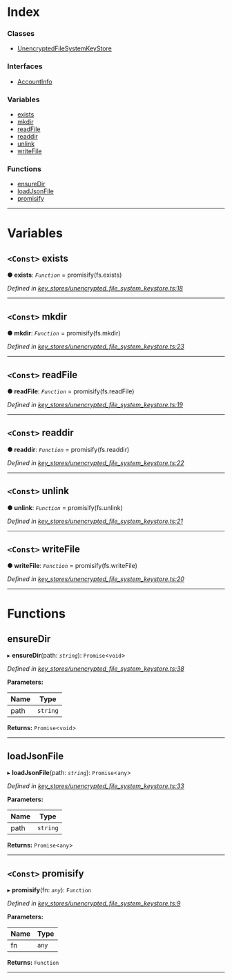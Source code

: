 

# Index

### Classes

* [UnencryptedFileSystemKeyStore](../classes/_key_stores_unencrypted_file_system_keystore_.unencryptedfilesystemkeystore.md)

### Interfaces

* [AccountInfo](../interfaces/_key_stores_unencrypted_file_system_keystore_.accountinfo.md)

### Variables

* [exists](_key_stores_unencrypted_file_system_keystore_.md#exists)
* [mkdir](_key_stores_unencrypted_file_system_keystore_.md#mkdir)
* [readFile](_key_stores_unencrypted_file_system_keystore_.md#readfile)
* [readdir](_key_stores_unencrypted_file_system_keystore_.md#readdir)
* [unlink](_key_stores_unencrypted_file_system_keystore_.md#unlink)
* [writeFile](_key_stores_unencrypted_file_system_keystore_.md#writefile)

### Functions

* [ensureDir](_key_stores_unencrypted_file_system_keystore_.md#ensuredir)
* [loadJsonFile](_key_stores_unencrypted_file_system_keystore_.md#loadjsonfile)
* [promisify](_key_stores_unencrypted_file_system_keystore_.md#promisify)

---

# Variables

<a id="exists"></a>

## `<Const>` exists

**● exists**: *`Function`* =  promisify(fs.exists)

*Defined in [key_stores/unencrypted_file_system_keystore.ts:18](https://github.com/nearprotocol/nearlib/blob/8b364b8/src.ts/key_stores/unencrypted_file_system_keystore.ts#L18)*

___
<a id="mkdir"></a>

## `<Const>` mkdir

**● mkdir**: *`Function`* =  promisify(fs.mkdir)

*Defined in [key_stores/unencrypted_file_system_keystore.ts:23](https://github.com/nearprotocol/nearlib/blob/8b364b8/src.ts/key_stores/unencrypted_file_system_keystore.ts#L23)*

___
<a id="readfile"></a>

## `<Const>` readFile

**● readFile**: *`Function`* =  promisify(fs.readFile)

*Defined in [key_stores/unencrypted_file_system_keystore.ts:19](https://github.com/nearprotocol/nearlib/blob/8b364b8/src.ts/key_stores/unencrypted_file_system_keystore.ts#L19)*

___
<a id="readdir"></a>

## `<Const>` readdir

**● readdir**: *`Function`* =  promisify(fs.readdir)

*Defined in [key_stores/unencrypted_file_system_keystore.ts:22](https://github.com/nearprotocol/nearlib/blob/8b364b8/src.ts/key_stores/unencrypted_file_system_keystore.ts#L22)*

___
<a id="unlink"></a>

## `<Const>` unlink

**● unlink**: *`Function`* =  promisify(fs.unlink)

*Defined in [key_stores/unencrypted_file_system_keystore.ts:21](https://github.com/nearprotocol/nearlib/blob/8b364b8/src.ts/key_stores/unencrypted_file_system_keystore.ts#L21)*

___
<a id="writefile"></a>

## `<Const>` writeFile

**● writeFile**: *`Function`* =  promisify(fs.writeFile)

*Defined in [key_stores/unencrypted_file_system_keystore.ts:20](https://github.com/nearprotocol/nearlib/blob/8b364b8/src.ts/key_stores/unencrypted_file_system_keystore.ts#L20)*

___

# Functions

<a id="ensuredir"></a>

##  ensureDir

▸ **ensureDir**(path: *`string`*): `Promise`<`void`>

*Defined in [key_stores/unencrypted_file_system_keystore.ts:38](https://github.com/nearprotocol/nearlib/blob/8b364b8/src.ts/key_stores/unencrypted_file_system_keystore.ts#L38)*

**Parameters:**

| Name | Type |
| ------ | ------ |
| path | `string` |

**Returns:** `Promise`<`void`>

___
<a id="loadjsonfile"></a>

##  loadJsonFile

▸ **loadJsonFile**(path: *`string`*): `Promise`<`any`>

*Defined in [key_stores/unencrypted_file_system_keystore.ts:33](https://github.com/nearprotocol/nearlib/blob/8b364b8/src.ts/key_stores/unencrypted_file_system_keystore.ts#L33)*

**Parameters:**

| Name | Type |
| ------ | ------ |
| path | `string` |

**Returns:** `Promise`<`any`>

___
<a id="promisify"></a>

## `<Const>` promisify

▸ **promisify**(fn: *`any`*): `Function`

*Defined in [key_stores/unencrypted_file_system_keystore.ts:9](https://github.com/nearprotocol/nearlib/blob/8b364b8/src.ts/key_stores/unencrypted_file_system_keystore.ts#L9)*

**Parameters:**

| Name | Type |
| ------ | ------ |
| fn | `any` |

**Returns:** `Function`

___

